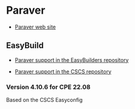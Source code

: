 # Paraver

  * [Paraver web site](https://tools.bsc.es/paraver)

## EasyBuild

  * [Paraver support in the EasyBuilders repository](https://github.com/easybuilders/easybuild-easyconfigs/tree/develop/easybuild/easyconfigs/p/Paraver)

  * [Paraver support in the CSCS repository](https://github.com/eth-cscs/production/tree/master/easybuild/easyconfigs/p/Paraver)

### Version 4.10.6 for CPE 22.08

Based on the CSCS Easyconfig
